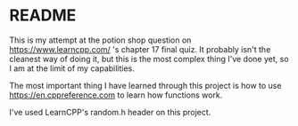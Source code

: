 # README

This is my attempt at the potion shop question on https://www.learncpp.com/ 's chapter 17 final quiz.
It probably isn't the cleanest way of doing it, but this is the most complex thing I've done yet, so I am at the limit of my capabilities.

The most important thing I have learned through this project is how to use https://en.cppreference.com to learn how functions work.


I've used LearnCPP's random.h header on this project.
